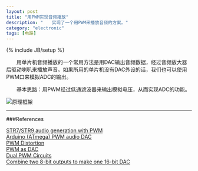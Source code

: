 ```yaml
---
layout: post
title: "用PWM实现音频播放"
description: "　　实现了一个用PWM来播放音频的方案。"
category: "electronic"
tags: [电路]
---
```

{% include JB/setup %}

　　用单片机音频播放的一个常用方法是用DAC输出音频数据，经过音频放大器后驱动喇叭来播放声音。如果所用的单片机没有DAC外设的话，我们也可以使用PWM口来模拟ADC的输出。

　　基本思路：用PWM经过低通滤波器来输出模拟电压，从而实现ADC的功能。

![原理框架]({{site.img_path}}/PWM_as_DAC_1.png)



-------------------------------------------

###References

[STR7/STR9 audio generation with PWM](http://www.st.com/st-web-ui/static/active/cn/resource/technical/document/application_note/CD00119860.pdf)  
[Arduino (ATmega) PWM audio DAC](http://wiki.openmusiclabs.com/wiki/PWMDAC)  
[PWM Distortion](http://www.openmusiclabs.com/learning/digital/pwm-dac/pwm-distortion-analysis/)  
[PWM as DAC](http://www.openmusiclabs.com/learning/digital/pwm-dac/)  
[Dual PWM Circuits](http://www.openmusiclabs.com/learning/digital/pwm-dac/dual-pwm-circuits/)  
[Combine two 8-bit outputs to make one 16-bit DAC](http://m.eet.com/media/1134628/15421-93004di.pdf)  
